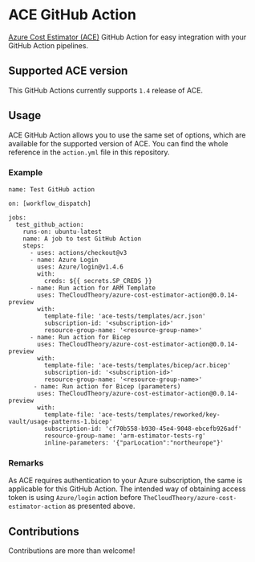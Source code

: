 # ACE GitHub Action
[Azure Cost Estimator (ACE)](https://github.com/TheCloudTheory/arm-estimator) GitHub Action for easy integration with your GitHub Action pipelines. 

## Supported ACE version
This GitHub Actions currently supports `1.4` release of ACE.

## Usage
ACE GitHub Action allows you to use the same set of options, which are available for the supported version of ACE. You can find the whole reference in the `action.yml` file in this repository.

### Example
```
name: Test GitHub action

on: [workflow_dispatch]

jobs:
  test_github_action:
    runs-on: ubuntu-latest
    name: A job to test GitHub Action
    steps:
      - uses: actions/checkout@v3
      - name: Azure Login
        uses: Azure/login@v1.4.6
        with:
          creds: ${{ secrets.SP_CREDS }}
      - name: Run action for ARM Template
        uses: TheCloudTheory/azure-cost-estimator-action@0.0.14-preview
        with:
          template-file: 'ace-tests/templates/acr.json'
          subscription-id: '<subscription-id>'
          resource-group-name: '<resource-group-name>'
      - name: Run action for Bicep
        uses: TheCloudTheory/azure-cost-estimator-action@0.0.14-preview
        with:
          template-file: 'ace-tests/templates/bicep/acr.bicep'
          subscription-id: '<subscription-id>'
          resource-group-name: '<resource-group-name>'
       - name: Run action for Bicep (parameters)
        uses: TheCloudTheory/azure-cost-estimator-action@0.0.14-preview
        with:
          template-file: 'ace-tests/templates/reworked/key-vault/usage-patterns-1.bicep'
          subscription-id: 'cf70b558-b930-45e4-9048-ebcefb926adf'
          resource-group-name: 'arm-estimator-tests-rg'
          inline-parameters: '{"parLocation":"northeurope"}'
```

### Remarks
As ACE requires authentication to your Azure subscription, the same is applicable for this GitHub Action. The intended way of obtaining access token is using `Azure/login` action before `TheCloudTheory/azure-cost-estimator-action` as presented above.

## Contributions
Contributions are more than welcome!
